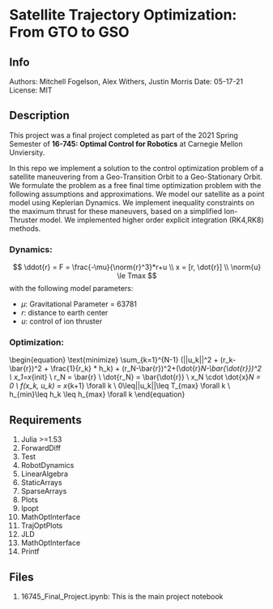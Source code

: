 # Satellite Trajectory Optimization: From GTO to GSO

## Info
Authors: Mitchell Fogelson, Alex Withers, Justin Morris
Date: 05-17-21
License: MIT

## Description
This project was a final project completed as part of the 2021 Spring Semester of **16-745: Optimal Control for Robotics** at Carnegie Mellon Unviersity. 

In this repo we implement a solution to the control optimization problem of a satellite maneuvering from a Geo-Transition Orbit to a Geo-Stationary Orbit. We formulate the problem as a free final time optimization problem with the following assumptions and approximations. We model our satellite as a point model using Keplerian Dynamics. We implement inequality constraints on the maximum thrust for these maneuvers, based on a simplified Ion-Thruster model. We implemented higher order explicit integration (RK4,RK8) methods.

### Dynamics:
$\newcommand{\norm}[1]{\left\lVert#1\right\rVert}$

$$ 
\ddot{r} = F = \frac{-\mu}{\norm{r}^3}*r+u \\
x = [r, \dot{r}] \\
\norm{u} \le Tmax
$$
with the following model parameters:
* $\mu$: Gravitational Parameter = 63781
* $r$: distance to earth center
* $u$: control of ion thruster

### Optimization: 
\begin{equation}
    \text{minimize} \sum_{k=1}^{N-1} (||u_k||^2 + (r_k-\bar{r})^2 + \frac{1}{r_k} * h_k) + (r_N-\bar{r})^2+(\dot{r}_N-\bar{\dot{r}})^2 \\
    x_1=x_{init} \\
    r_N = \bar{r} \\
    \dot{r_N} = \bar{\dot{r}} \\
    x_N \cdot \dot{x}_N = 0 \\
    f(x_k, u_k) = x_{k+1} \forall k \\
    0\leq||u_k||\leq T_{max} \forall k \\
    h_{min}\leq h_k \leq h_{max} \forall k
\end{equation}

## Requirements
1. Julia >=1.53
2. ForwardDiff
3. Test
4. RobotDynamics
5. LinearAlgebra
6. StaticArrays
7. SparseArrays
8. Plots
9. Ipopt
10. MathOptInterface
11. TrajOptPlots
12. JLD
13. MathOptInterface
14. Printf

## Files
1. 16745_Final_Project.ipynb: This is the main project notebook 